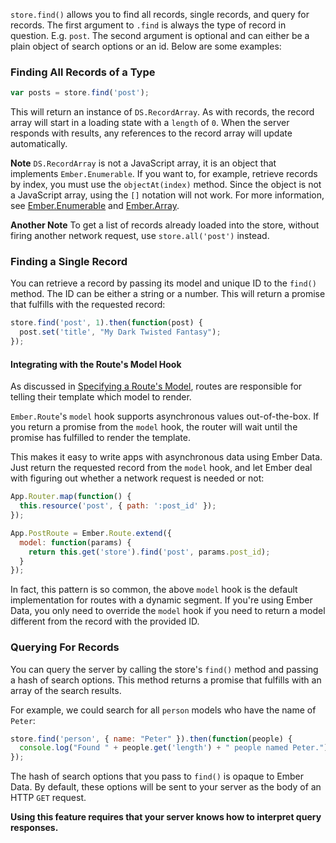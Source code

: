 `store.find()` allows you to find all records, single records, and query for records.
 The first argument to `.find` is always the type of record in question. E.g. `post`. The second
 argument is optional and can either be a plain object of search options or an id. Below are some examples:

### Finding All Records of a Type


```js
var posts = store.find('post');
```

This will return an instance of `DS.RecordArray`. As with records, the
record array will start in a loading state with a `length` of `0`.
When the server responds with results, any references to the record array
will update automatically.

**Note** `DS.RecordArray` is not a JavaScript array, it is an object that
implements `Ember.Enumerable`. If you want to, for example, retrieve
records by index, you must use the `objectAt(index)` method. Since the
object is not a JavaScript array, using the `[]` notation will not work.
For more information, see [Ember.Enumerable][1] and [Ember.Array][2].

[1]: http://emberjs.com/api/classes/Ember.Enumerable.html
[2]: http://emberjs.com/api/classes/Ember.Array.html

**Another Note** To get a list of records already loaded into the store, without firing
another network request, use `store.all('post')` instead.

### Finding a Single Record

You can retrieve a record by passing its model and unique ID to the `find()`
method. The ID can be either a string or a number. This will return a promise that
fulfills with the requested record:

```js
store.find('post', 1).then(function(post) {
  post.set('title', "My Dark Twisted Fantasy");
});
```

#### Integrating with the Route's Model Hook

As discussed in [Specifying a Route's
Model](/guides/routing/specifying-a-routes-model), routes are
responsible for telling their template which model to render.

`Ember.Route`'s `model` hook supports asynchronous values
out-of-the-box. If you return a promise from the `model` hook, the
router will wait until the promise has fulfilled to render the
template.

This makes it easy to write apps with asynchronous data using Ember
Data. Just return the requested record from the `model` hook, and let
Ember deal with figuring out whether a network request is needed or not:

```js
App.Router.map(function() {
  this.resource('post', { path: ':post_id' });
});

App.PostRoute = Ember.Route.extend({
  model: function(params) {
    return this.get('store').find('post', params.post_id);
  }
});
```

In fact, this pattern is so common, the above `model` hook is the
default implementation for routes with a dynamic segment. If you're
using Ember Data, you only need to override the `model` hook if you need
to return a model different from the record with the provided ID.

### Querying For Records

You can query the server by calling the store's `find()` method and
passing a hash of search options. This method returns a promise that
fulfills with an array of the search results.

For example, we could search for all `person` models who have the name of
`Peter`:

```js
store.find('person', { name: "Peter" }).then(function(people) {
  console.log("Found " + people.get('length') + " people named Peter.");
});
```

The hash of search options that you pass to `find()` is opaque to Ember
Data. By default, these options will be sent to your server as the body
of an HTTP `GET` request.

**Using this feature requires that your server knows how to interpret
query responses.**
